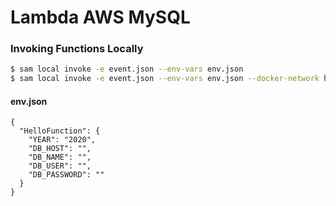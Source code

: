 # Lambda AWS MySQL

### Invoking Functions Locally
```sh
$ sam local invoke -e event.json --env-vars env.json
$ sam local invoke -e event.json --env-vars env.json --docker-network host
```
#### env.json

```
{
  "HelloFunction": {
    "YEAR": "2020",
    "DB_HOST": "",
    "DB_NAME": "",
    "DB_USER": "",
    "DB_PASSWORD": ""
  }
}
```
